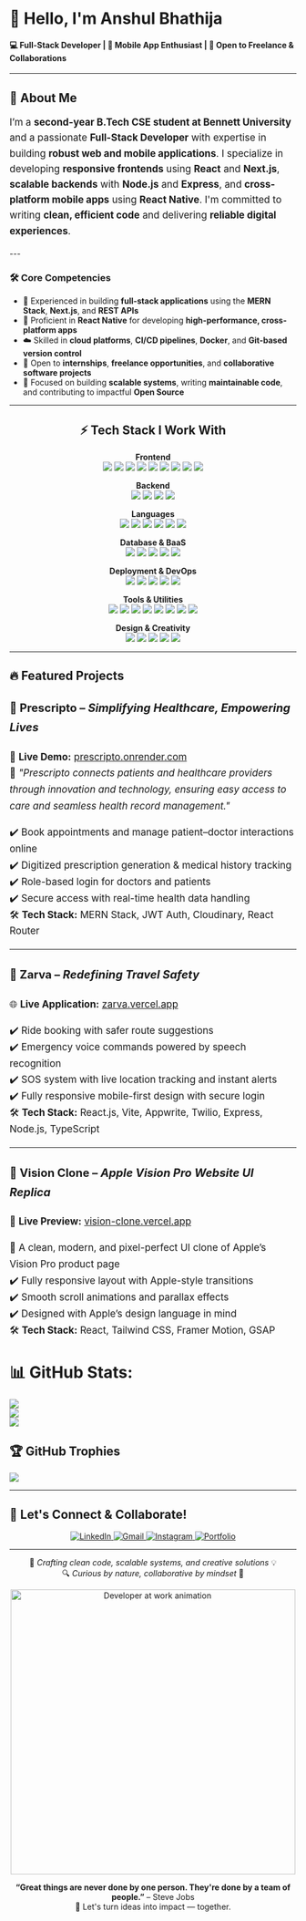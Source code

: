 # 👋 Hello, I'm Anshul Bhathija

#### 💻 Full-Stack Developer | 📱 Mobile App Enthusiast | 🤝 Open to Freelance & Collaborations

---

## 💫 About Me

<div style="font-size: 17px; line-height: 1.6;">

I’m a <strong>second-year B.Tech CSE student at Bennett University</strong> and a passionate <strong>Full-Stack Developer</strong> with expertise in building <strong>robust web and mobile applications</strong>. I specialize in developing <strong>responsive frontends</strong> using <strong>React</strong> and <strong>Next.js</strong>, <strong>scalable backends</strong> with <strong>Node.js</strong> and <strong>Express</strong>, and <strong>cross-platform mobile apps</strong> using <strong>React Native</strong>. I'm committed to writing <strong>clean, efficient code</strong> and delivering <strong>reliable digital experiences</strong>.

</div>
---


### 🛠️ Core Competencies

- 🚀 Experienced in building **full-stack applications** using the **MERN Stack**, **Next.js**, and **REST APIs**  
- 📱 Proficient in **React Native** for developing **high-performance, cross-platform apps**  
- ☁️ Skilled in **cloud platforms**, **CI/CD pipelines**, **Docker**, and **Git-based version control**  
- 💼 Open to **internships**, **freelance opportunities**, and **collaborative software projects**  
- 🎯 Focused on building **scalable systems**, writing **maintainable code**, and contributing to impactful **Open Source**

---




<h2 align="center">⚡ Tech Stack I Work With</h2>

<p align="center">
  <b>Frontend</b><br/>
  <img src="https://img.shields.io/badge/React-20232A?style=for-the-badge&logo=react&logoColor=61DAFB"/>
  <img src="https://img.shields.io/badge/Next.js-000000?style=for-the-badge&logo=next.js&logoColor=white"/>
  <img src="https://img.shields.io/badge/React_Native-20232A?style=for-the-badge&logo=react&logoColor=61DAFB"/>
  <img src="https://img.shields.io/badge/Vite-646CFF?style=for-the-badge&logo=vite&logoColor=white"/>
  <img src="https://img.shields.io/badge/React_Query-FF4154?style=for-the-badge&logo=reactquery&logoColor=white"/>
  <img src="https://img.shields.io/badge/Tailwind_CSS-38B2AC?style=for-the-badge&logo=tailwind-css&logoColor=white"/>
  <img src="https://img.shields.io/badge/Redux-593D88?style=for-the-badge&logo=redux&logoColor=white"/>
  <img src="https://img.shields.io/badge/HTML5-E34F26?style=for-the-badge&logo=html5&logoColor=white"/>
  <img src="https://img.shields.io/badge/CSS3-1572B6?style=for-the-badge&logo=css3&logoColor=white"/>
</p>

<p align="center">
  <b>Backend</b><br/>
  <img src="https://img.shields.io/badge/Node.js-339933?style=for-the-badge&logo=node.js&logoColor=white"/>
  <img src="https://img.shields.io/badge/Express.js-000000?style=for-the-badge&logo=express&logoColor=white"/>
  <img src="https://img.shields.io/badge/Nodemon-76D04B?style=for-the-badge&logo=nodemon&logoColor=white"/>
  <img src="https://img.shields.io/badge/JWT-black?style=for-the-badge&logo=JSON%20web%20tokens&logoColor=white"/>
</p>

<p align="center">
  <b>Languages</b><br/>
  <img src="https://img.shields.io/badge/JavaScript-F7DF1E?style=for-the-badge&logo=javascript&logoColor=black"/>
  <img src="https://img.shields.io/badge/TypeScript-007ACC?style=for-the-badge&logo=typescript&logoColor=white"/>
  <img src="https://img.shields.io/badge/Python-3776AB?style=for-the-badge&logo=python&logoColor=white"/>
  <img src="https://img.shields.io/badge/Java-ED8B00?style=for-the-badge&logo=java&logoColor=white"/>
  <img src="https://img.shields.io/badge/JavaFX-FF0000?style=for-the-badge&logo=java&logoColor=white"/>
  <img src="https://img.shields.io/badge/C++-00599C?style=for-the-badge&logo=c%2B%2B&logoColor=white"/>
</p>

<p align="center">
  <b>Database & BaaS</b><br/>
  <img src="https://img.shields.io/badge/MongoDB-4EA94B?style=for-the-badge&logo=mongodb&logoColor=white"/>
  <img src="https://img.shields.io/badge/MySQL-4479A1?style=for-the-badge&logo=mysql&logoColor=white"/>
  <img src="https://img.shields.io/badge/Firebase-FFCA28?style=for-the-badge&logo=firebase&logoColor=black"/>
  <img src="https://img.shields.io/badge/Supabase-3ECF8E?style=for-the-badge&logo=supabase&logoColor=white"/>
  <img src="https://img.shields.io/badge/Appwrite-FD366E?style=for-the-badge&logo=appwrite&logoColor=white"/>
</p>

<p align="center">
  <b>Deployment & DevOps</b><br/>
  <img src="https://img.shields.io/badge/Vercel-000?style=for-the-badge&logo=vercel&logoColor=white"/>
  <img src="https://img.shields.io/badge/Netlify-00C7B7?style=for-the-badge&logo=netlify&logoColor=white"/>
  <img src="https://img.shields.io/badge/Render-00979D?style=for-the-badge&logo=render&logoColor=white"/>
  <img src="https://img.shields.io/badge/Cloudflare-F38020?style=for-the-badge&logo=cloudflare&logoColor=white"/>
  <img src="https://img.shields.io/badge/Docker-2496ED?style=for-the-badge&logo=docker&logoColor=white"/>
</p>

<p align="center">
  <b>Tools & Utilities</b><br/>
  <img src="https://img.shields.io/badge/Git-F05032?style=for-the-badge&logo=git&logoColor=white"/>
  <img src="https://img.shields.io/badge/GitHub-181717?style=for-the-badge&logo=github&logoColor=white"/>
  <img src="https://img.shields.io/badge/VS_Code-007ACC?style=for-the-badge&logo=visual%20studio%20code&logoColor=white"/>
  <img src="https://img.shields.io/badge/Postman-FF6C37?style=for-the-badge&logo=postman&logoColor=white"/>
  <img src="https://img.shields.io/badge/ESLint-4B32C3?style=for-the-badge&logo=eslint&logoColor=white"/>
  <img src="https://img.shields.io/badge/Prettier-F7B93E?style=for-the-badge&logo=prettier&logoColor=black"/>
  <img src="https://img.shields.io/badge/NPM-CB3837?style=for-the-badge&logo=npm&logoColor=white"/>
  <img src="https://img.shields.io/badge/Twilio-F22F46?style=for-the-badge&logo=twilio&logoColor=white"/>
</p>

<p align="center">
  <b>Design & Creativity</b><br/>
  <img src="https://img.shields.io/badge/Figma-F24E1E?style=for-the-badge&logo=figma&logoColor=white"/>
  <img src="https://img.shields.io/badge/Framer-black?style=for-the-badge&logo=framer&logoColor=blue"/>
  <img src="https://img.shields.io/badge/Canva-00C4CC?style=for-the-badge&logo=canva&logoColor=white"/>
  <img src="https://img.shields.io/badge/Lightroom-31A8FF?style=for-the-badge&logo=adobe%20lightroom&logoColor=white"/>
  <img src="https://img.shields.io/badge/Blender-F5792A?style=for-the-badge&logo=blender&logoColor=white"/>
</p>

---

## 🔥 Featured Projects

<div style="font-size: 17px; line-height: 1.7;">

### 🏥 <strong>Prescripto</strong> – <em>Simplifying Healthcare, Empowering Lives</em>  
🚀 <strong>Live Demo:</strong> <a href="https://prescripto-full-stack-frontend2.onrender.com/" target="_blank">prescripto.onrender.com</a>  
📖 <em>"Prescripto connects patients and healthcare providers through innovation and technology, ensuring easy access to care and seamless health record management."</em>

✔️ Book appointments and manage patient–doctor interactions online  
✔️ Digitized prescription generation & medical history tracking  
✔️ Role-based login for doctors and patients  
✔️ Secure access with real-time health data handling  
🛠️ <strong>Tech Stack:</strong> MERN Stack, JWT Auth, Cloudinary, React Router

---

### 🚖 <strong>Zarva</strong> – <em>Redefining Travel Safety</em>  
🌐 <strong>Live Application:</strong> <a href="https://zarva-redefined-travel-safety.vercel.app/" target="_blank">zarva.vercel.app</a>  

✔️ Ride booking with safer route suggestions  
✔️ Emergency voice commands powered by speech recognition  
✔️ SOS system with live location tracking and instant alerts  
✔️ Fully responsive mobile-first design with secure login  
🛠️ <strong>Tech Stack:</strong> React.js, Vite, Appwrite, Twilio, Express, Node.js, TypeScript

---

### 🍎 <strong>Vision Clone</strong> – <em>Apple Vision Pro Website UI Replica</em>  
🌟 <strong>Live Preview:</strong> <a href="https://vision-clone.onrender.com/" target="_blank">vision-clone.vercel.app</a>  

📱 A clean, modern, and pixel-perfect UI clone of Apple’s Vision Pro product page  
✔️ Fully responsive layout with Apple-style transitions  
✔️ Smooth scroll animations and parallax effects  
✔️ Designed with Apple’s design language in mind  
🛠️ <strong>Tech Stack:</strong> React, Tailwind CSS, Framer Motion, GSAP

</div>





# 📊 GitHub Stats:
![](https://github-readme-stats.vercel.app/api?username=codecrafter071727&theme=radical&hide_border=false&include_all_commits=false&count_private=true)<br/>
![](https://nirzak-streak-stats.vercel.app/?user=codecrafter071727&theme=radical&hide_border=false)<br/>
![](https://github-readme-stats.vercel.app/api/top-langs/?username=codecrafter071727&theme=radical&hide_border=false&include_all_commits=false&count_private=true&layout=compact)

## 🏆 GitHub Trophies
![](https://github-profile-trophy.vercel.app/?username=codecrafter071727&theme=radical&no-frame=false&no-bg=false&margin-w=4)


---

## 🤝 Let's Connect & Collaborate!

<p align="center">
  <a href="https://www.linkedin.com/in/anshul-bhathija-8229b0301/" target="_blank">
    <img src="https://img.shields.io/badge/LinkedIn-0077B5?style=for-the-badge&logo=linkedin&logoColor=white" alt="LinkedIn"/>
  </a>
  <a href="mailto:anshulbhathija1727@gmail.com" target="_blank">
    <img src="https://img.shields.io/badge/Gmail-D14836?style=for-the-badge&logo=gmail&logoColor=white" alt="Gmail"/>
  </a>
  <a href="https://www.instagram.com/anshul._.x07/" target="_blank">
    <img src="https://img.shields.io/badge/Instagram-E4405F?style=for-the-badge&logo=instagram&logoColor=white" alt="Instagram"/>
  </a>
  <a href="https://https://anshulbhathija.vercel.app/" target="_blank">
    <img src="https://img.shields.io/badge/Portfolio-000000?style=for-the-badge&logo=vercel&logoColor=white" alt="Portfolio"/>
  </a>
</p>

---

<p align="center">
  🌟 <i>Crafting clean code, scalable systems, and creative solutions</i> 💡  
  <br/>
  🔍 <i>Curious by nature, collaborative by mindset</i> 🤝
</p>

<p align="center">
  <img src="https://cdn.dribbble.com/users/730703/screenshots/6626006/developer.gif" width="500" alt="Developer at work animation">
</p>



<p align="center">
  <b>“Great things are never done by one person. They're done by a team of people.”</b> – Steve Jobs  
  <br/>🙌 Let's turn ideas into impact — together.
</p>
